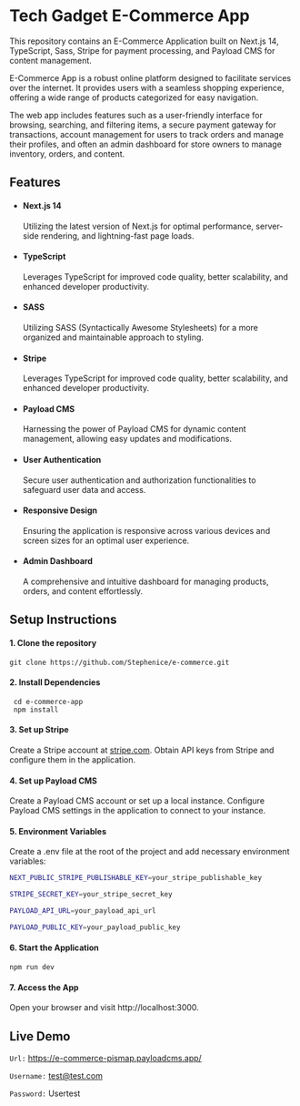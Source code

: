# Tech Gadget E-Commerce App

This repository contains an E-Commerce Application built on Next.js 14, TypeScript, Sass, Stripe for payment processing, and Payload CMS for content management.

E-Commerce App is a robust online platform designed to facilitate services over the internet. It provides users with a seamless shopping experience, offering a wide range of products categorized for easy navigation. 

The web app includes features such as a user-friendly interface for browsing, searching, and filtering items, a secure payment gateway for transactions, account management for users to track orders and manage their profiles, and often an admin dashboard for store owners to manage inventory, orders, and content.


## Features

- #### Next.js 14

    Utilizing the latest version of Next.js for optimal performance, server-side rendering, and lightning-fast page loads.

- #### TypeScript

    Leverages TypeScript for improved code quality, better scalability, and enhanced developer productivity.

- #### SASS

    Utilizing SASS (Syntactically Awesome Stylesheets) for a more organized and maintainable approach to styling.

- #### Stripe

    Leverages TypeScript for improved code quality, better scalability, and enhanced developer productivity.

- #### Payload CMS

    Harnessing the power of Payload CMS for dynamic content management, allowing easy updates and modifications.

- #### User Authentication

    Secure user authentication and authorization functionalities to safeguard user data and access.

- #### Responsive Design

    Ensuring the application is responsive across various devices and screen sizes for an optimal user experience.

- #### Admin Dashboard

    A comprehensive and intuitive dashboard for managing products, orders, and content effortlessly.


## Setup Instructions

#### 1. Clone the repository

    git clone https://github.com/Stephenice/e-commerce.git

#### 2. Install Dependencies

     cd e-commerce-app
     npm install

#### 3. Set up Stripe

Create a Stripe account at [stripe.com](https://stripe.com/).
Obtain API keys from Stripe and configure them in the application.

#### 4. Set up Payload CMS

Create a Payload CMS account or set up a local instance.
Configure Payload CMS settings in the application to connect to your instance.

#### 5. Environment Variables

Create a .env file at the root of the project and add necessary environment variables:

```bash
NEXT_PUBLIC_STRIPE_PUBLISHABLE_KEY=your_stripe_publishable_key

STRIPE_SECRET_KEY=your_stripe_secret_key

PAYLOAD_API_URL=your_payload_api_url

PAYLOAD_PUBLIC_KEY=your_payload_public_key
```

#### 6. Start the Application

    npm run dev

#### 7. Access the App

Open your browser and visit http://localhost:3000.

## Live Demo

`Url:`  https://e-commerce-pismap.payloadcms.app/

`Username:` test@test.com

`Password:` Usertest
